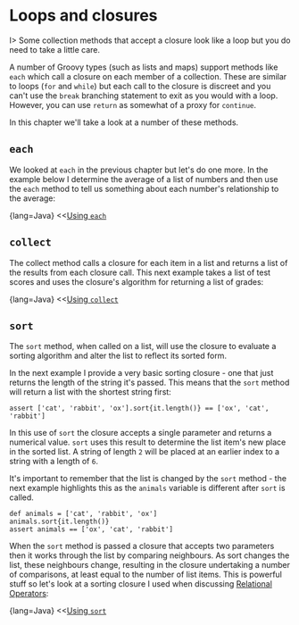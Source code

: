 # Loops and closures

I> Some collection methods that accept a closure look like a loop but you do need to take a little care.

A number of Groovy types (such as lists and maps) support methods like `each` which call a closure on each member of a collection. These are similar to loops (`for` and `while`) but each call to the closure is discreet and you can't use the `break` branching statement to exit as you would with a loop. However, you can use `return` as somewhat of a proxy for `continue`.

In this chapter we'll take a look at a number of these methods.

## `each`

We looked at `each` in the previous chapter but let's do one more. In the example below I determine the average of a list of numbers and then use the `each` method to tell us something about each number's relationship to the average:

{lang=Java}
<<[Using `each`](code/07/06/each.groovy)

## `collect`

The collect method calls a closure for each item in a list and returns a list of the results from each closure call. This next example takes a list of test scores and uses the closure's algorithm for returning a list of grades:

{lang=Java}
<<[Using `collect`](code/07/06/collect.groovy)


## `sort`

The `sort` method, when called on a list, will use the closure to evaluate a sorting algorithm and alter the list to reflect its sorted form.

In the next example I provide a very basic sorting closure - one that just returns the length of the string it's passed. This means that the `sort` method will return a list with the shortest string first:


    assert ['cat', 'rabbit', 'ox'].sort{it.length()} == ['ox', 'cat', 'rabbit']


In this use of `sort` the closure accepts a single parameter and returns a numerical value. `sort` uses this result to determine the list item's new place in the sorted list. A string of length `2` will be placed at an earlier index to a string with a length of `6`.

It's important to remember that the list is changed by the `sort` method - the next example highlights this as the `animals` variable is different after `sort` is called.


    def animals = ['cat', 'rabbit', 'ox']
    animals.sort{it.length()}
    assert animals == ['ox', 'cat', 'rabbit']


When  the `sort` method is passed a closure that accepts two parameters then it works through the list by comparing neighbours. As sort changes the list, these neighbours change, resulting in the closure undertaking a number of comparisons, at least equal to the number of list items. This is powerful stuff so let's look at a sorting closure I used when discussing [Relational Operators](#chrelops):

{lang=Java}
<<[Using `sort`](code/07/06/sort.groovy)


